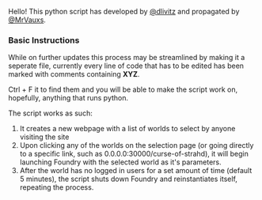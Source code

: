 Hello! This python script has developed by [@dlivitz](https://github.com/dlivitz) and propagated by [@MrVauxs](https://github.com/MrVauxs).
### Basic Instructions

While on further updates this process may be streamlined by making it a seperate file, currently every line of code that has to be edited has been marked with comments containing **XYZ**.

Ctrl + F it to find them and you will be able to make the script work on, hopefully, anything that runs python.
  
The script works as such:
  
1. It creates a new webpage with a list of worlds to select by anyone visiting the site
2. Upon clicking any of the worlds on the selection page (or going directly to a specific link, such as 0.0.0.0:30000/curse-of-strahd), it will begin launching Foundry with the selected world as it's parameters.
3. After the world has no logged in users for a set amount of time (default 5 minutes), the script shuts down Foundry and reinstantiates itself, repeating the process.
